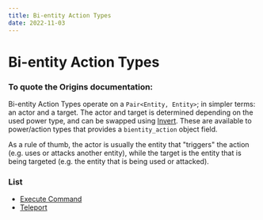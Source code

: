 ```yaml
---
title: Bi-entity Action Types
date: 2022-11-03
---
```


# Bi-entity Action Types
### __To quote the Origins documentation:__
Bi-entity Action Types operate on a `Pair<Entity, Entity>`; in simpler terms: an actor and a target. The actor and target is determined depending on the used power type, and can be swapped using [Invert](https://origins.readthedocs.io/en/latest/types/bientity_action_types/invert/). These are available to power/action types that provides a `bientity_action` object field.

As a rule of thumb, the actor is usually the entity that "triggers" the action (e.g. uses or attacks another entity), while the target is the entity that is being targeted (e.g. the entity that is being used or attacked).


### List

* [Execute Command](bientity_action_types/execute_command.md)
* [Teleport](bientity_action_types/teleport.md)